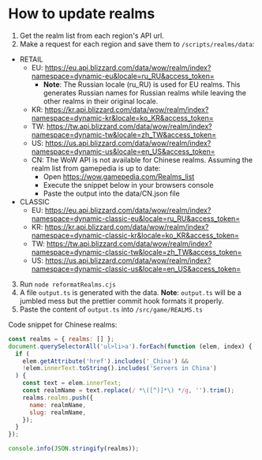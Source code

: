# How to update realms

1. Get the realm list from each region's API url.
2. Make a request for each region and save them to `/scripts/realms/data`:

- RETAIL
  - EU: https://eu.api.blizzard.com/data/wow/realm/index?namespace=dynamic-eu&locale=ru_RU&access_token=
    - **Note**: The Russian locale (ru_RU) is used for EU realms. This generates Russian names for Russian realms while leaving the other realms in their original locale.
  - KR: https://kr.api.blizzard.com/data/wow/realm/index?namespace=dynamic-kr&locale=ko_KR&access_token=
  - TW: https://tw.api.blizzard.com/data/wow/realm/index?namespace=dynamic-tw&locale=zh_TW&access_token=
  - US: https://us.api.blizzard.com/data/wow/realm/index?namespace=dynamic-us&locale=en_US&access_token=
  - CN: The WoW API is not available for Chinese realms. Assuming the realm list from gamepedia is up to date:
    - Open https://wow.gamepedia.com/Realms_list
    - Execute the snippet below in your browsers console
    - Paste the output into the data/CN.json file
- CLASSIC
  - EU: https://eu.api.blizzard.com/data/wow/realm/index?namespace=dynamic-classic-eu&locale=ru_RU&access_token=
  - KR: https://kr.api.blizzard.com/data/wow/realm/index?namespace=dynamic-classic-kr&locale=ko_KR&access_token=
  - TW: https://tw.api.blizzard.com/data/wow/realm/index?namespace=dynamic-classic-tw&locale=zh_TW&access_token=
  - US: https://us.api.blizzard.com/data/wow/realm/index?namespace=dynamic-classic-us&locale=en_US&access_token=

3. Run `node reformatRealms.cjs`
4. A file `output.ts` is generated with the data. **Note**: `output.ts` will be a jumbled mess but the prettier commit hook formats it properly.
5. Paste the content of `output.ts` into `/src/game/REALMS.ts`

Code snippet for Chinese realms:

```js
const realms = { realms: [] };
document.querySelectorAll('ul>li>a').forEach(function (elem, index) {
  if (
    elem.getAttribute('href').includes('_China') &&
    !elem.innerText.toString().includes('Servers in China')
  ) {
    const text = elem.innerText;
    const realmName = text.replace(/ *\([^)]*\) */g, '').trim();
    realms.realms.push({
      name: realmName,
      slug: realmName,
    });
  }
});

console.info(JSON.stringify(realms));
```
